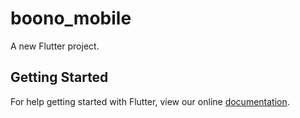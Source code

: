# boono_mobile

A new Flutter project.

## Getting Started

For help getting started with Flutter, view our online
[documentation](https://flutter.io/).
